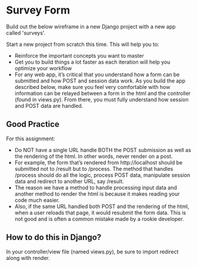 # Survey Form
Build out the below wireframe in a new Django project with a new app called 'surveys'.

Start a new project from scratch this time. This will help you to:

* Reinforce the important concepts you want to master
* Get you to build things a lot faster as each iteration will help you optimize your workflow
* For any web app, it’s critical that you understand how a form can be submitted and how POST and session data work. As you build the app described below, make sure you feel very comfortable with how information can be relayed between a form in the html and the controller (found in views.py). From there, you must fully understand how session and POST data are handled.

## Good Practice
For this assignment:

* Do NOT have a single URL handle BOTH the POST submission as well as the rendering of the html. In other words, never render on a post.
* For example, the form that’s rendered from http://localhost should be submitted not to /result but to /process. The method that handles /process should do all the logic, process POST data, manipulate session data and redirect to another URL, say /result.
* The reason we have a method to handle processing input data and another method to render the html is because it makes reading your code much easier.
* Also, if the same URL handled both POST and the rendering of the html, when a user reloads that page, it would resubmit the form data. This is not good and is often a common mistake made by a rookie developer. 

## How to do this in Django?
In your controller/view file (named views.py), be sure to import redirect along with render.
